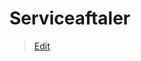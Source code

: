 # Serviceaftaler

> [Edit](https://github.com/FMDatahub/Portal/blob/main/docs/Moduler/Opgavestyring/Serviceaftaler.md)
